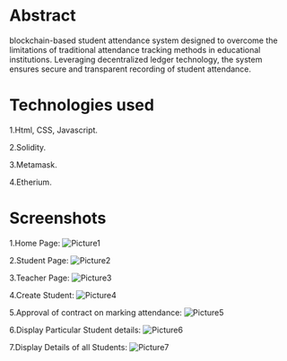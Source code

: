 # Abstract
blockchain-based student attendance system designed to overcome the limitations of traditional attendance tracking methods in educational institutions. Leveraging decentralized ledger technology, the system ensures secure and transparent recording of student attendance.
# Technologies used
1.Html, CSS, Javascript.

2.Solidity.

3.Metamask.

4.Etherium.
# Screenshots
1.Home Page:
![Picture1](https://github.com/Naveendevaraju5265/Blockchain-based-Student-Attendance-Management-System/assets/112312436/efe4a416-9d75-4f35-837a-3c8e73828d10)

2.Student Page:
![Picture2](https://github.com/Naveendevaraju5265/Blockchain-based-Student-Attendance-Management-System/assets/112312436/460af121-a181-4fcf-be06-73f48e6b7d32)

3.Teacher Page:
![Picture3](https://github.com/Naveendevaraju5265/Blockchain-based-Student-Attendance-Management-System/assets/112312436/79b430e1-95aa-41f6-ac13-786431281d63)

4.Create Student:
![Picture4](https://github.com/Naveendevaraju5265/Blockchain-based-Student-Attendance-Management-System/assets/112312436/464a7cb7-1e66-41cd-b5cc-d05ed8ad53a2)

5.Approval of contract on marking attendance:
![Picture5](https://github.com/Naveendevaraju5265/Blockchain-based-Student-Attendance-Management-System/assets/112312436/eec20c5d-8ec0-4b5c-9e30-32c88c259f5f)

6.Display Particular Student details:
![Picture6](https://github.com/Naveendevaraju5265/Blockchain-based-Student-Attendance-Management-System/assets/112312436/f32a01ed-506c-4e0e-ab19-91cc82a6de5e)

7.Display Details of all Students:
![Picture7](https://github.com/Naveendevaraju5265/Blockchain-based-Student-Attendance-Management-System/assets/112312436/8f702713-d7b5-49b4-8df9-93aa69ed4228)


